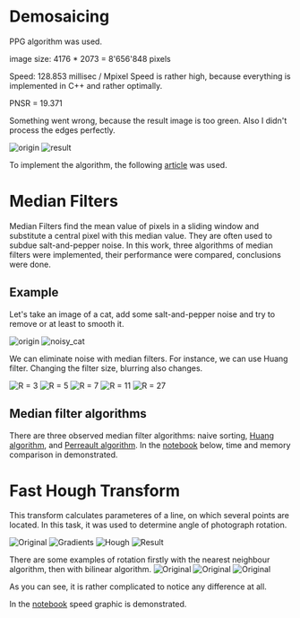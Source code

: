 # Demosaicing

PPG algorithm was used. 

image size: 4176 * 2073 = 8'656'848 pixels

Speed: 128.853 millisec / Mpixel
Speed is rather high, because everything is implemented in C++ and rather optimally.

PNSR = 19.371

Something went wrong, because the result image is too green. Also I didn't process the edges perfectly.


![origin](https://github.com/kostya2709/Computer_Vision_course/blob/master/Original.bmp)
![result](https://github.com/kostya2709/Computer_Vision_course/blob/master/result.bmp)

To implement the algorithm, the following
[article](https://web.archive.org/web/20160923211135/https://sites.google.com/site/chklin/demosaic/)
was used.

# Median Filters

Median Filters find the mean value of pixels in a sliding window and substitute a central pixel with this median value. They are often used to subdue salt-and-pepper noise. 
In this work, three algorithms of median filters were implemented, their performance were compared, conclusions were done.

## Example

Let's take an image of a cat, add some salt-and-pepper noise and try to remove or at least to smooth it.

![origin](https://github.com/kostya2709/ComputerVision_course/blob/master/examples/median_filters/cat.bmp)
![noisy_cat](https://github.com/kostya2709/ComputerVision_course/blob/master/examples/median_filters/noisy_cat/noisy_cat.bmp)

We can eliminate noise with median filters. For instance, we can use Huang filter.
Changing the filter size, blurring also changes.

![R = 3](https://github.com/kostya2709/ComputerVision_course/blob/master/examples/median_filters/noisy_cat/noisy_cat_3.bmp "R = 3")
![R = 5](https://github.com/kostya2709/ComputerVision_course/blob/master/examples/median_filters/noisy_cat/noisy_cat_5.bmp "R = 5")
![R = 7](https://github.com/kostya2709/ComputerVision_course/blob/master/examples/median_filters/noisy_cat/noisy_cat_7.bmp "R = 7")
![R = 11](https://github.com/kostya2709/ComputerVision_course/blob/master/examples/median_filters/noisy_cat/noisy_cat_11.bmp "R = 11")
![R = 27](https://github.com/kostya2709/ComputerVision_course/blob/master/examples/median_filters/noisy_cat/noisy_cat_27.bmp "R = 27")

## Median filter algorithms

There are three observed median filter algorithms: naive sorting, [Huang algorithm](https://ieeexplore.ieee.org/stamp/stamp.jsp?tp=&arnumber=1163188), and [Perreault algorithm](https://ieeexplore.ieee.org/stamp/stamp.jsp?tp=&arnumber=4287006). In the [notebook](https://github.com/kostya2709/ComputerVision_course/blob/master/examples/median_filters/result.ipynb) below, time and memory comparison in demonstrated.

# Fast Hough Transform

This transform calculates parameteres of a line, on which several points are located. 
In this task, it was used to determine angle of photograph rotation.

![Original](https://github.com/kostya2709/ComputerVision_course/blob/master/examples/FHT/original/1.jpg)
![Gradients](https://github.com/kostya2709/ComputerVision_course/blob/master/examples/FHT/transformed/1_grad.jpg)
![Hough](https://github.com/kostya2709/ComputerVision_course/blob/master/examples/FHT/transformed/1_hough.jpg)
![Result](https://github.com/kostya2709/ComputerVision_course/blob/master/examples/FHT/transformed/1_res.jpg)

There are some examples of rotation firstly with the nearest neighbour algorithm, then with bilinear algorithm.
![Original](https://github.com/kostya2709/ComputerVision_course/blob/master/examples/FHT/original/1.jpg)
![Original](https://github.com/kostya2709/ComputerVision_course/blob/master/examples/FHT/original/1_nearest.jpg)
![Original](https://github.com/kostya2709/ComputerVision_course/blob/master/examples/FHT/original/1_bilinear.jpg)

As you can see, it is rather complicated to notice any difference at all.

In the [notebook](https://github.com/kostya2709/ComputerVision_course/blob/master/examples/FHT/conclusion.ipynb) speed graphic is demonstrated.